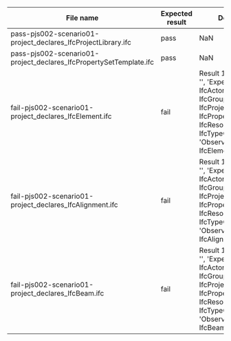 

| File name | Expected result | Description |
| --- | --- | --- |
| pass-pjs002-scenario01-project\_declares\_IfcProjectLibrary.ifc | pass | NaN |
| pass-pjs002-scenario01-project\_declares\_IfcPropertySetTemplate.ifc | pass | NaN |
| fail-pjs002-scenario01-project\_declares\_IfcElement.ifc | fail | Result 1: {'Instance\_id': '', 'Expected': ' oneOf : IfcActor IfcControl IfcGroup IfcProcess IfcProjectLibrary IfcPropertySetTemplate IfcResource IfcTypeObject ', 'Observed': ' entity : IfcElement '} |
| fail-pjs002-scenario01-project\_declares\_IfcAlignment.ifc | fail | Result 1: {'Instance\_id': '', 'Expected': ' oneOf : IfcActor IfcControl IfcGroup IfcProcess IfcProjectLibrary IfcPropertySetTemplate IfcResource IfcTypeObject ', 'Observed': ' entity : IfcAlignment '} |
| fail-pjs002-scenario01-project\_declares\_IfcBeam.ifc | fail | Result 1: {'Instance\_id': '', 'Expected': ' oneOf : IfcActor IfcControl IfcGroup IfcProcess IfcProjectLibrary IfcPropertySetTemplate IfcResource IfcTypeObject ', 'Observed': ' entity : IfcBeam '} |

